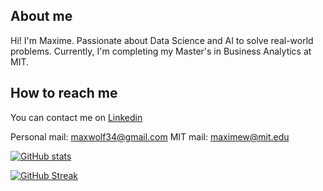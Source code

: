 ## About me

Hi! I'm Maxime. Passionate about Data Science and AI to solve real-world problems.
Currently, I'm completing my Master's in Business Analytics at MIT. 

## How to reach me

You can contact me on [Linkedin](https://www.linkedin.com/in/maxime-wolf/)

Personal mail: maxwolf34@gmail.com
MIT mail: maximew@mit.edu


<!---
<img align="left" src="https://github-readme-stats.vercel.app/api?username=maxime7770&show_icons=true&theme=dark&locale=en&hide_border=true&count_private=true" alt="maxime7770" />
-->

[![GitHub stats](https://github-readme-stats.vercel.app/api?username=maxime7770&title_color=01cdfe&text_color=f0f0f0&show_icons=true&&bg_color=30,242424,242424,242424,395685,708090&card_width=465&count_private=true&icon_color=0364ff)](https://github.com/anuraghazra/github-readme-stats)

<!--- [![Top Languages](https://github-readme-stats.vercel.app/api/top-langs/?username=maxime7770&title_color=0364ff&text_color=34e610&&bg_color=30,242424,242424,242424,395685,0364ff&card_width=494&card_width=465)](https://github.com/anuraghazra/github-readme-stats)
-->

[![GitHub Streak](http://github-readme-streak-stats.herokuapp.com?user=maxime7770&theme=black-ice&background=242424)](https://git.io/streak-stats)
